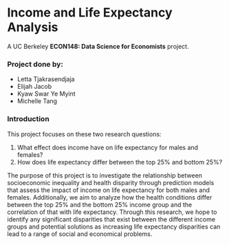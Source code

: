 # Income and Life Expectancy Analysis
A UC Berkeley **ECON148: Data Science for Economists** project.

### Project done by:
- Letta Tjakrasendjaja
- Elijah Jacob
- Kyaw Swar Ye Myint
- Michelle Tang

### Introduction
This project focuses on these two research questions:
1) What effect does income have on life expectancy for males and females?
2) How does life expectancy differ between the top 25% and bottom 25%?

The purpose of this project is to investigate the relationship between socioeconomic inequality and health disparity through prediction models that assess the impact of income on life expectancy for both males and females. Additionally, we aim to analyze how the health conditions differ between the top 25% and the bottom 25% income group and the correlation of that with life expectancy. Through this research, we hope to identify any significant disparities that exist between the different income groups and potential solutions as increasing life expectancy disparities can lead to a range of social and economical problems.
